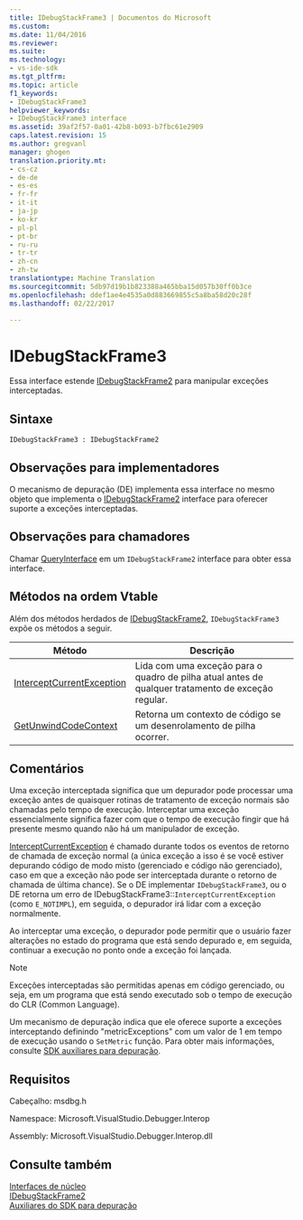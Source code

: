 ```yaml
---
title: IDebugStackFrame3 | Documentos do Microsoft
ms.custom: 
ms.date: 11/04/2016
ms.reviewer: 
ms.suite: 
ms.technology:
- vs-ide-sdk
ms.tgt_pltfrm: 
ms.topic: article
f1_keywords:
- IDebugStackFrame3
helpviewer_keywords:
- IDebugStackFrame3 interface
ms.assetid: 39af2f57-0a01-42b8-b093-b7fbc61e2909
caps.latest.revision: 15
ms.author: gregvanl
manager: ghogen
translation.priority.mt:
- cs-cz
- de-de
- es-es
- fr-fr
- it-it
- ja-jp
- ko-kr
- pl-pl
- pt-br
- ru-ru
- tr-tr
- zh-cn
- zh-tw
translationtype: Machine Translation
ms.sourcegitcommit: 5db97d19b1b823388a465bba15d057b30ff0b3ce
ms.openlocfilehash: ddef1ae4e4535a0d883669855c5a8ba58d20c28f
ms.lasthandoff: 02/22/2017

---
```

# <a name="idebugstackframe3"></a>IDebugStackFrame3
Essa interface estende [IDebugStackFrame2](../../../extensibility/debugger/reference/idebugstackframe2.md) para manipular exceções interceptadas.  
  
## <a name="syntax"></a>Sintaxe  
  
```  
IDebugStackFrame3 : IDebugStackFrame2  
```  
  
## <a name="notes-for-implementers"></a>Observações para implementadores  
 O mecanismo de depuração (DE) implementa essa interface no mesmo objeto que implementa o [IDebugStackFrame2](../../../extensibility/debugger/reference/idebugstackframe2.md) interface para oferecer suporte a exceções interceptadas.  
  
## <a name="notes-for-callers"></a>Observações para chamadores  
 Chamar [QueryInterface](/visual-cpp/atl/queryinterface) em um `IDebugStackFrame2` interface para obter essa interface.  
  
## <a name="methods-in-vtable-order"></a>Métodos na ordem Vtable  
 Além dos métodos herdados de [IDebugStackFrame2](../../../extensibility/debugger/reference/idebugstackframe2.md), `IDebugStackFrame3` expõe os métodos a seguir.  
  
|Método|Descrição|  
|------------|-----------------|  
|[InterceptCurrentException](../../../extensibility/debugger/reference/idebugstackframe3-interceptcurrentexception.md)|Lida com uma exceção para o quadro de pilha atual antes de qualquer tratamento de exceção regular.|  
|[GetUnwindCodeContext](../../../extensibility/debugger/reference/idebugstackframe3-getunwindcodecontext.md)|Retorna um contexto de código se um desenrolamento de pilha ocorrer.|  
  
## <a name="remarks"></a>Comentários  
 Uma exceção interceptada significa que um depurador pode processar uma exceção antes de quaisquer rotinas de tratamento de exceção normais são chamadas pelo tempo de execução. Interceptar uma exceção essencialmente significa fazer com que o tempo de execução fingir que há presente mesmo quando não há um manipulador de exceção.  
  
 [InterceptCurrentException](../../../extensibility/debugger/reference/idebugstackframe3-interceptcurrentexception.md) é chamado durante todos os eventos de retorno de chamada de exceção normal (a única exceção a isso é se você estiver depurando código de modo misto (gerenciado e código não gerenciado), caso em que a exceção não pode ser interceptada durante o retorno de chamada de última chance). Se o DE implementar `IDebugStackFrame3`, ou o DE retorna um erro de IDebugStackFrame3::`InterceptCurrentException` (como `E_NOTIMPL`), em seguida, o depurador irá lidar com a exceção normalmente.  
  
 Ao interceptar uma exceção, o depurador pode permitir que o usuário fazer alterações no estado do programa que está sendo depurado e, em seguida, continuar a execução no ponto onde a exceção foi lançada.  
  
> [!NOTE]
>  Exceções interceptadas são permitidas apenas em código gerenciado, ou seja, em um programa que está sendo executado sob o tempo de execução do CLR (Common Language).  
  
 Um mecanismo de depuração indica que ele oferece suporte a exceções interceptando definindo "metricExceptions" com um valor de 1 em tempo de execução usando o `SetMetric` função. Para obter mais informações, consulte [SDK auxiliares para depuração](../../../extensibility/debugger/reference/sdk-helpers-for-debugging.md).  
  
## <a name="requirements"></a>Requisitos  
 Cabeçalho: msdbg.h  
  
 Namespace: Microsoft.VisualStudio.Debugger.Interop  
  
 Assembly: Microsoft.VisualStudio.Debugger.Interop.dll  
  
## <a name="see-also"></a>Consulte também  
 [Interfaces de núcleo](../../../extensibility/debugger/reference/core-interfaces.md)   
 [IDebugStackFrame2](../../../extensibility/debugger/reference/idebugstackframe2.md)   
 [Auxiliares do SDK para depuração](../../../extensibility/debugger/reference/sdk-helpers-for-debugging.md)
